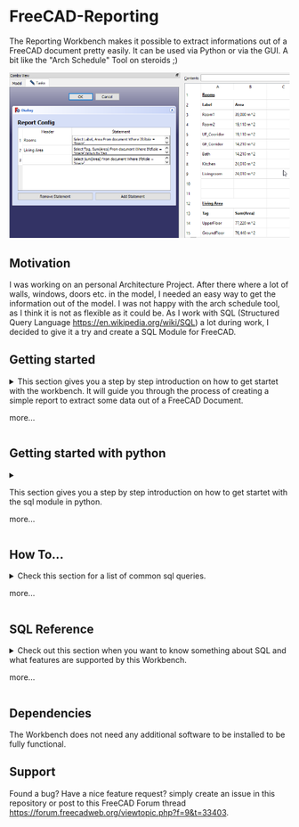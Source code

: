 # FreeCAD-Reporting
The Reporting Workbench makes it possible to extract informations out of a FreeCAD document pretty easily. It can be used via Python or via the GUI. A bit like the "Arch Schedule" Tool on steroids ;)

![Intro](./Documentation/intro.png)


## Motivation

I was working on an personal Architecture Project. After there where a lot of walls, windows, doors etc. in the model, I needed an easy way to get the information out of the model. I was not happy with the arch schedule tool, as I think it is not as flexible as it could be. As I work with SQL (Structured Query Language https://en.wikipedia.org/wiki/SQL) a lot during work, I decided to give it a try and create a SQL Module for FreeCAD.

## Getting started

<details>
<summary>
This section gives you a step by step introduction on how to get startet with the workbench. It will guide you through the process of creating a simple report to extract some data out of a FreeCAD Document.

more...
</summary>
    
1. First you should install the Reporting Workbench. It is available from the addon manager directly in FreeCAD. Go to ```Tools > Addon Manager```, scroll down select the ```Reporting``` entry and click ```Install```. It's best to restart FreeCAD after the installation is done.

![Addon Manager](./Documentation/addon_manager.png)

2. Next you should download the sample File [Simple_House.FCStd](./Documentation/Simple_House.FCStd) and open it in FreeCAD. Now you should see something like this.

![Sample House](./Documentation/Sample_House.png)
    
This file contains a simple House with some rooms and doors. Its not pretty, but it should be good enough to extract some data out of it ;)

3. Now that the file is set up, we should fire up the report workbench and create our first report.

![Create Report](./Documentation/create_report.png)

4. Now we have a empty Report object. Lets fill it with data. Lets say we want to query some informations about the rooms inside the house. Double click the ```Report``` object in the Treeview and the configuration shows up. Click ```Add Statement``` to add a new statement.

![Add Statement](./Documentation/add_statement.png)

5. Now fill in "Rooms" into the ```Header``` field and the following statement into the ```Statement``` field

```sql
Select Label, Area
From document
Where IfcRole = 'Space'
```

6. Click ```OK```. The Task dialog closes and the report recomputes.

7. Expand the Report in the Treeview and you should see a Spreadsheet named ```Result```. Double click on it to see its content.

![Report Result](./Documentation/report_result.png)

What do we see here?
 - (1) The header we added in the Report Config
 - (2) The column names extracted from our statement
 - (3) The list of objects matching our statement and the values extracted for each column

8. This is pretty good. But I think we can do even better. Double click the Report in the Treeview again. Click on ```Add Statement``` and add "Living Area" in the ```Header``` field. Also enable ```Skip empty rows after statement``` here and add the following in the ```Statement``` field:

```sql
Select Tag, Sum(Area)
From document
Where IfcRole = 'Space'
Group By Tag
```

9. Click ```Add Statement``` once again and leave the ```Header``` field empty. Enable ```Skip Column Names``` and ```Print Result in Bold``` and add the following to the ```Statement``` field:

```sql
Select 'Total', Sum(Area)
From document
Where IfcRole = 'Space'
```

10. If you look at the ```Result``` Spreadsheet again you see that there is some more data below the room list now

![Report Result Extended](./Documentation/report_result_extended.png)

 - (1) The living area on the upper floor
 - (2) The living area on the ground floor
 - (3) And the overall living area for the entire building

11. This is the end of the getting started guide. Whats next?
 - Feel free to play around and add more Reports or more statements to the Report we created right now.
 - If you are familiar with the Python in FreeCAD, you might want to read the ```Getting started with python``` section
 - Read the ```SQL Reference``` section for an overview of the supported SQL Features

</details>

## Getting started with python

<details>
<summary>

This section gives you a step by step introduction on how to get startet with the sql module in python.

more...
</summary>

1. First you should install the Reporting Workbench. It is available from the addon manager directly in FreeCAD. Go to ```Tools > Addon Manager```, scroll down select the ```Reporting``` entry and click ```Install```. It's best to restart FreeCAD after the installation is done.

![Addon Manager](./Documentation/addon_manager.png)

2. Next you should download the sample File [Simple_House.FCStd](./Documentation/Simple_House.FCStd) and open it in FreeCAD. Now you should see something like this.

![Sample House](./Documentation/Sample_House.png)
    
This file contains a simple House with some rooms and doors. Its not pretty, but it should be good enough to extract some data out of it ;)

3. Now that everything is set up, open the python console and import the SQL Parser and create a new instance. The parser can be used to parse as may statements as you want.

```python
from sql import freecad_sql_parser
sql_parser = freecad_sql_parser.newParser()
```

4. Now use the sql_parser to parse a statement. You can execute a parsed statement as often as you want.

```python
select_all = sql_parser.parse('Select * from document')
```

5. Now execute the statement. This will give you a list of all objects in the document.

```python
all_objects = select_all.execute()
str(all_objects)
'[[<App::GeometryPython object>], [<App::GeometryPython object>], [<App::GeometryPython object>], [<Sketcher::SketchObject>], [<group object>], [<Sketcher::SketchObject>], [<Sketcher::SketchObject>], [<Part::PartFeature>], [<Sketcher::SketchObject>], [<Part::PartFeature>], [<Sketcher::SketchObject>], [<Part::PartFeature>], [<Sketcher::SketchObject>], [<Part::PartFeature>], [<Sketcher::SketchObject>], [<Part::PartFeature>], [<Sketcher::SketchObject>], [<Part::PartFeature>], [<Sketcher::SketchObject>], [<Part::PartFeature>], [<Sketcher::SketchObject>], [<Part::PartFeature>], [<Part::PartFeature>], [<Sketcher::SketchObject>], [<Part::PartFeature>], [<Part::PartFeature>], [<Part::PartFeature>], [<Part::PartFeature>], [<Part::PartFeature>], [<Part::PartFeature>], [<Part::PartFeature>], [<Part::PartFeature>], [<Part::PartFeature>], [<Part::PartFeature>], [<Part::PartFeature>], [<Part::PartFeature>], [<Part::PartFeature>]]'
```

</details>

## How To...

<details>
<summary>
Check this section for a list of common sql queries.

more...
</summary>

### General

[... add a Result Row for a Statement](./Documentation/Howto/General/add_result_row_in_report.md)

[... create a report collection](./Documentation/Howto/General/create_report_collection.md)

### Architecture
[... get a list of arch objects by role](./Documentation/Howto/Arch/get_number_of_objects_by_role.md)

</details>

## SQL Reference

<details>
<summary>
Check out this section when you want to know something about SQL and what features are supported by this Workbench.

more...
</summary>
SQL (Structured Query Language) is a language that is normally used to manage and retrieve data from databases. But with this workbench, we can use it to select data from FreeCAD documents.

A Select statement basically looks like this

```sql
Select <Columns>
From <Source>
Where <Expression>
Group By <GroupingColumns>
```

```Select``` and ```From``` clauses are mandatory, ```Where``` and ```Group By``` are optional.

### Select \<Columns>

Columns is a comma separated list of attributes you want in the result.

```sql
Select Attribute1, Attribute2, 'sometext', sum(Attribute3)
From document
```

You can use ```*``` as a special property in the select clause, to retrieve the whole object instead of a single property. This might be expecially useful when you want to perform certain operations on some objects in python. You can select them with a select statement, and process them afterwards.

You can also use functions to aggregate data for a given attribute. Supported functions are
 - **Sum**: Calculates the Sum of the given attribute
 - **Count**: Counts all not ```None``` attributes. You might want to use ```Count(*)``` to get the number of selected objects
 - **Min**: Gets the minimum Value of the given Attribute
 - **Max**: Gets the maximum Value of the given Attribute

There are also some non grouping functions. These can be used like normal references or static values:
 - **Concat**: Takes a comma separated list of references or static values and combines them to a single string value. (e.g. Concat(Label, ': ', Area))
 - **Type**: Returns the type of the given object. When the object has a "Proxy" Attribute, the type of the Proxy will be returned.

Without a group by clause, it is not possible to mix references and aggregating functions in a select statements. The only exceptions are static values (E.g. "Select 'Number of objects', Count(*).."). 
Only a single row will be returned for such a query. See ```Group by``` for more details on mixing attributes and functions.

### From \<Source>

The objects from the document you want to select.

**document** is a special keyword, that selects all objects in the active document. This is the only supported source right now.

### Where \<Expression>

The where clause can be used to filter the objects in the From clause.

```sql
Select *
From document
Where IfcRole = 'Space' AND (Label = 'UF_Cooridor' OR Label = 'GF_Corridor')
```

Normally you want to compare Attributes for some given values. A comparison is written in the form ```Left ComparisonOperator Right``` Where ```Left``` and ```Right``` can either be Attributes or static values. You can use the following comparison operators:
 - **=**: Checks if the left value is equals to the right value
 - **!=**: Checks if the left value is not equals to the right value
 - **>**: Checks if the left value is greater than the right value
 - **<**: Checks if the left value is less than the right value
 - **>=**: Checks if the left value is greater than or equals to the right value
 - **<=**: Checks if the left value is less than or equals to the right value

There are also two special comparison operators available to check for ```None```. This normally means, that a given object does not have the given attribute or it has no value assigend.
 - **IS NULL**: Checks if the left value is None.
 - **IS NOT NULL**: Check if the left value is not None. This is especially usefull to filter all objects that do not have the given attribute assigned.

To combine multiple comparisons you can use the ```AND``` and ```OR``` keywords. You can also use Brackets ```(``` ```)``` to build complex expressions.

### Group By \<GroupingColumns>

The Group by clause can be used to group objects by given attributes. We saw this before. It is not possible to mix attributes and functions without a group by clause.

```sql
Select Tag, Sum(Area)
From document
Where IfcRole = 'Space'
Group By Tag
```

What does this query do? When it runs it groups all the spaces in the document by their ```Tag``` Attribute. So wen we have spaces with 3 different tags, we will get 3 rows when executing the statement. Each row will contain the Tag, and the sum of the area of all spaces for the given group.

You can use multiple attributes non grouping functions and even static values like numbers or text in the Group By clause. But the select part can only contain single attributes, that are also referenced in the group by clause. Functions in the select clause can reference other attributes too.

e.g. this would be a invalid statement

```sql
Select Label, Sum(Area)
From document
Group By Tag, IfcRole
```

You can not use the ```Label``` Attribute in the select clause, because it is not referenced in the group by clause.

</details>

## Dependencies
The Workbench does not need any additional software to be installed to be fully functional.

## Support
Found a bug? Have a nice feature request? simply create an issue in this repository or post to this FreeCAD Forum thread https://forum.freecadweb.org/viewtopic.php?f=9&t=33403.